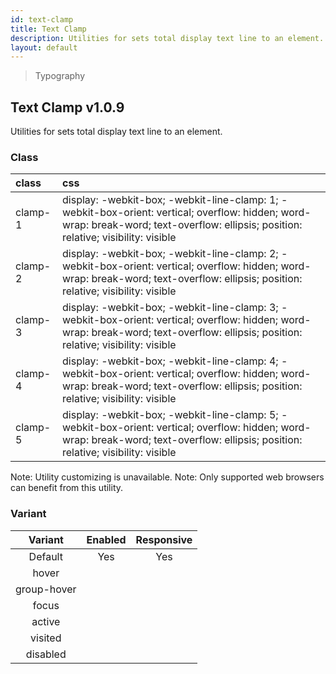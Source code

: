 ```yaml
---
id: text-clamp
title: Text Clamp
description: Utilities for sets total display text line to an element.
layout: default
---
```


> Typography

## Text Clamp <span class="ml-1 px-2 py-1 text-sm text-gray-600 bg-gray-300">v1.0.9</span>

Utilities for sets total display text line to an element.

### Class

| <span class="px-3 py-1 text-white bg-charcoal-100 rounded-full">class</span> | <span class="px-3 py-1 text-white bg-charcoal-100 rounded-full">css</span> |
|:--|:--|
| clamp-1 | display: -webkit-box; -webkit-line-clamp: 1; -webkit-box-orient: vertical; overflow: hidden; word-wrap: break-word; text-overflow: ellipsis; position: relative; visibility: visible |
| clamp-2 | display: -webkit-box; -webkit-line-clamp: 2; -webkit-box-orient: vertical; overflow: hidden; word-wrap: break-word; text-overflow: ellipsis; position: relative; visibility: visible |
| clamp-3 | display: -webkit-box; -webkit-line-clamp: 3; -webkit-box-orient: vertical; overflow: hidden; word-wrap: break-word; text-overflow: ellipsis; position: relative; visibility: visible |
| clamp-4 | display: -webkit-box; -webkit-line-clamp: 4; -webkit-box-orient: vertical; overflow: hidden; word-wrap: break-word; text-overflow: ellipsis; position: relative; visibility: visible |
| clamp-5 | display: -webkit-box; -webkit-line-clamp: 5; -webkit-box-orient: vertical; overflow: hidden; word-wrap: break-word; text-overflow: ellipsis; position: relative; visibility: visible |

<y class="mt-4 mx-4 p-3 border-l-8 border-gray-600 text-sm text-gray-600 bg-gray-200">
  <span class="pr-1 font-semibold">
    Note:
  </span>
  Utility customizing is unavailable.
</y>

<y class="mt-2 mb-4 mx-4 p-3 border-l-8 border-orange-600 text-sm text-orange-600 bg-orange-200">
  <span class="pr-1 font-semibold">
    Note:
  </span>
  Only supported web browsers can benefit from this utility.
</y>

### Variant

| <span class="font-semibold underline">Variant</span> | <span class="font-semibold underline">Enabled</span> | <span class="font-semibold underline">Responsive</span> |
|:-:|:-:|:-:|
| Default | Yes | Yes |
| hover| | |
| group-hover | | |
| focus | | |
| active | | |
| visited | | |
| disabled | | |